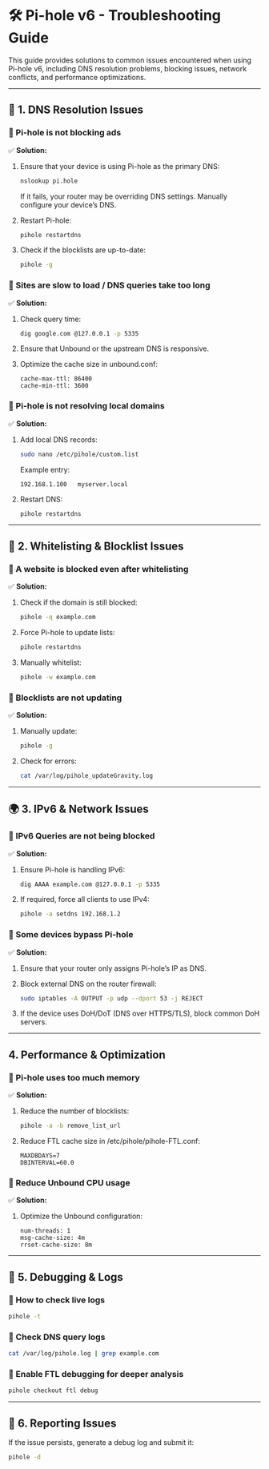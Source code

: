 # 🛠️ Pi-hole v6 - Troubleshooting Guide

This guide provides solutions to common issues encountered when using Pi-hole v6, including DNS resolution problems, blocking issues, network conflicts, and performance optimizations.

---

## 📌 1. DNS Resolution Issues

### 🔹 Pi-hole is not blocking ads

✅ **Solution:**

1. Ensure that your device is using Pi-hole as the primary DNS:

   ```bash
   nslookup pi.hole
   ```

   If it fails, your router may be overriding DNS settings. Manually configure your device’s DNS.

2. Restart Pi-hole:

   ```bash
   pihole restartdns
   ```

3. Check if the blocklists are up-to-date:

   ```bash
   pihole -g
   ```

### 🔹 Sites are slow to load / DNS queries take too long

✅ **Solution:**

1. Check query time:

   ```bash
   dig google.com @127.0.0.1 -p 5335
   ```

2. Ensure that Unbound or the upstream DNS is responsive.

3. Optimize the cache size in unbound.conf:

   ```
   cache-max-ttl: 86400
   cache-min-ttl: 3600
   ```

### 🔹 Pi-hole is not resolving local domains

✅ **Solution:**

1. Add local DNS records:

   ```bash
   sudo nano /etc/pihole/custom.list
   ```

   Example entry:

   ```
   192.168.1.100   myserver.local
   ```

2. Restart DNS:

   ```bash
   pihole restartdns
   ```

---

## 🔧 2. Whitelisting & Blocklist Issues

### 🔹 A website is blocked even after whitelisting

✅ **Solution:**

1. Check if the domain is still blocked:

   ```bash
   pihole -q example.com
   ```

2. Force Pi-hole to update lists:

   ```bash
   pihole restartdns
   ```

3. Manually whitelist:

   ```bash
   pihole -w example.com
   ```

### 🔹 Blocklists are not updating

✅ **Solution:**

1. Manually update:

   ```bash
   pihole -g
   ```

2. Check for errors:

   ```bash
   cat /var/log/pihole_updateGravity.log
   ```

---

## 🌍 3. IPv6 & Network Issues

### 🔹 IPv6 Queries are not being blocked

✅ **Solution:**

1. Ensure Pi-hole is handling IPv6:

   ```bash
   dig AAAA example.com @127.0.0.1 -p 5335
   ```

2. If required, force all clients to use IPv4:

   ```bash
   pihole -a setdns 192.168.1.2
   ```

### 🔹 Some devices bypass Pi-hole

✅ **Solution:**

1. Ensure that your router only assigns Pi-hole’s IP as DNS.

2. Block external DNS on the router firewall:

   ```bash
   sudo iptables -A OUTPUT -p udp --dport 53 -j REJECT
   ```

3. If the device uses DoH/DoT (DNS over HTTPS/TLS), block common DoH servers.

---

## 4. Performance & Optimization

### 🔹 Pi-hole uses too much memory

✅ **Solution:**

1. Reduce the number of blocklists:

   ```bash
   pihole -a -b remove_list_url
   ```

2. Reduce FTL cache size in /etc/pihole/pihole-FTL.conf:

   ```
   MAXDBDAYS=7
   DBINTERVAL=60.0
   ```

### 🔹 Reduce Unbound CPU usage

✅ **Solution:**

1. Optimize the Unbound configuration:

   ```
   num-threads: 1
   msg-cache-size: 4m
   rrset-cache-size: 8m
   ```

---

## 🛑 5. Debugging & Logs

### 🔹 How to check live logs

```bash
pihole -t
```

### 🔹 Check DNS query logs

```bash
cat /var/log/pihole.log | grep example.com
```

### 🔹 Enable FTL debugging for deeper analysis

```bash
pihole checkout ftl debug
```

---

## 📝 6. Reporting Issues

If the issue persists, generate a debug log and submit it:

```bash
pihole -d
